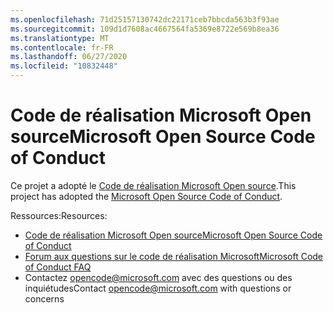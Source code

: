 ```yaml
---
ms.openlocfilehash: 71d25157130742dc22171ceb7bbcda563b3f93ae
ms.sourcegitcommit: 109d1d7608ac4667564fa5369e8722e569b8ea36
ms.translationtype: MT
ms.contentlocale: fr-FR
ms.lasthandoff: 06/27/2020
ms.locfileid: "10832448"
---
```

# <span data-ttu-id="d617e-101">Code de réalisation Microsoft Open source</span><span class="sxs-lookup"><span data-stu-id="d617e-101">Microsoft Open Source Code of Conduct</span></span>

<span data-ttu-id="d617e-102">Ce projet a adopté le [Code de réalisation Microsoft Open source](https://opensource.microsoft.com/codeofconduct/).</span><span class="sxs-lookup"><span data-stu-id="d617e-102">This project has adopted the [Microsoft Open Source Code of Conduct](https://opensource.microsoft.com/codeofconduct/).</span></span>

<span data-ttu-id="d617e-103">Ressources:</span><span class="sxs-lookup"><span data-stu-id="d617e-103">Resources:</span></span>

- [<span data-ttu-id="d617e-104">Code de réalisation Microsoft Open source</span><span class="sxs-lookup"><span data-stu-id="d617e-104">Microsoft Open Source Code of Conduct</span></span>](https://opensource.microsoft.com/codeofconduct/)
- [<span data-ttu-id="d617e-105">Forum aux questions sur le code de réalisation Microsoft</span><span class="sxs-lookup"><span data-stu-id="d617e-105">Microsoft Code of Conduct FAQ</span></span>](https://opensource.microsoft.com/codeofconduct/faq/)
- <span data-ttu-id="d617e-106">Contactez [opencode@microsoft.com](mailto:opencode@microsoft.com) avec des questions ou des inquiétudes</span><span class="sxs-lookup"><span data-stu-id="d617e-106">Contact [opencode@microsoft.com](mailto:opencode@microsoft.com) with questions or concerns</span></span>
